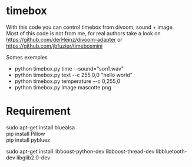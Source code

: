 # timebox
With this code you can control timebox from divoom, sound + image.   
Most of this code is not from me, for real authors take a look on https://github.com/derHeinz/divoom-adapter or https://github.com/jbfuzier/timeboxmini

Somes exemples

- python timebox.py time --sound="son1.wav"   
- python timebox.py text --c 255,0,0 "hello world"   
- python timebox.py temperature --c 0,255,0   
- python timebox.py image mascotte.png   

# Requirement
sudo apt-get install bluealsa   
pip install Pillow   
pip install pybluez   

sudo apt-get install libboost-python-dev libboost-thread-dev libbluetooth-dev libglib2.0-dev   
